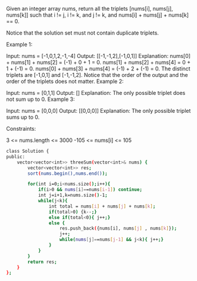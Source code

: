 
Given an integer array nums, return all the triplets [nums[i], nums[j], nums[k]] such that i != j, i != k, and j != k, and nums[i] + nums[j] + nums[k] == 0.

Notice that the solution set must not contain duplicate triplets.

 

Example 1:

Input: nums = [-1,0,1,2,-1,-4]
Output: [[-1,-1,2],[-1,0,1]]
Explanation: 
nums[0] + nums[1] + nums[2] = (-1) + 0 + 1 = 0.
nums[1] + nums[2] + nums[4] = 0 + 1 + (-1) = 0.
nums[0] + nums[3] + nums[4] = (-1) + 2 + (-1) = 0.
The distinct triplets are [-1,0,1] and [-1,-1,2].
Notice that the order of the output and the order of the triplets does not matter.
Example 2:

Input: nums = [0,1,1]
Output: []
Explanation: The only possible triplet does not sum up to 0.
Example 3:

Input: nums = [0,0,0]
Output: [[0,0,0]]
Explanation: The only possible triplet sums up to 0.
 

Constraints:

3 <= nums.length <= 3000
-105 <= nums[i] <= 105



```bash
class Solution {
public:
    vector<vector<int>> threeSum(vector<int>& nums) {
        vector<vector<int>> res;
        sort(nums.begin(),nums.end());

        for(int i=0;i<nums.size();i++){
            if(i>0 && nums[i]==nums[i-1]) continue;
            int j=i+1,k=nums.size()-1;
            while(j<k){
                int total = nums[i] + nums[j] + nums[k];
                if(total>0) {k--;}
                else if(total<0){ j++;}
                else {
                    res.push_back({nums[i], nums[j] , nums[k]});
                    j++;
                    while(nums[j]==nums[j-1] && j<k){ j++;}
                }
            }
        }
        return res;
    }
};


